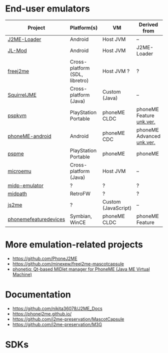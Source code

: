 # End-user emulators

Project|Platform(s)|VM|Derived from|Completeness/compatibility
-|-|-|-|-
[J2ME-Loader](https://github.com/nikita36078/J2ME-Loader)|Android|Host JVM|&ndash;|?
[JL-Mod](https://github.com/woesss/JL-Mod)|Android|Host JVM|J2ME-Loader|like J2ME-Loader + MascotCapsule Micro3D
[freej2me](https://github.com/hex007/freej2me)|Cross-platform (SDL, libretro)|Host JVM ?|?|?
[SquirrelJME](https://github.com/SquirrelJME/SquirrelJME)|Cross-platform (Java)|Custom (Java)|&ndash;|?
[pspkvm](https://github.com/vadosnaprimer/pspkvm)|PlayStation Portable|phoneME CLDC|phoneME Feature [unk.ver.](https://github.com/vadosnaprimer/pspkvm/commit/ead774969040d7e93df4f42f3ae0abccd7950707)|?
[phoneME-android](https://github.com/nikita36078/phoneME-android)|Android|phoneME CDC|phoneME Advanced [unk.ver.](https://github.com/nikita36078/phoneME-android/commit/9cee48c5d598f6421be17e81d6b4e77b47d5b880)|?
[pspme](https://github.com/vadosnaprimer/pspme)|PlayStation Portable|phoneME|phoneME|?
[microemu](https://github.com/artem-frolov/microemu)|Cross-platform (Java)|Host JVM|&ndash;|?
[midp-emulator](https://github.com/ichisadashioko/midp-emulator)|?|?|?|?
[midpath](https://github.com/jbanes/midpath)|RetroFW|?|?|?
[js2me](https://github.com/szatkus/js2me)|?|Custom (JavaScript)|&ndash;|?
[phonemefeaturedevices](https://github.com/hbao/phonemefeaturedevices)|Symbian, WinCE|phoneME CLDC|phoneME Feature|?

# More emulation-related projects

- https://github.com/PhoneJ2ME
- https://github.com/minexew/freej2me-mascotcapsule
- [phonetiq: Qt-based MIDlet manager for PhoneME (Java ME Virtual Machine)](https://github.com/Sektor/phonetiq)

# Documentation

- https://github.com/nikita36078/J2ME_Docs
- https://phonej2me.github.io/
- https://github.com/j2me-preservation/MascotCapsule
- https://github.com/j2me-preservation/M3G

# SDKs


